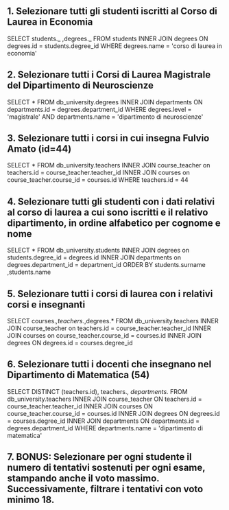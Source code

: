## 1. Selezionare tutti gli studenti iscritti al Corso di Laurea in Economia

SELECT
students._ ,degrees._
FROM
students
INNER JOIN
degrees ON degrees.id = students.degree_id
WHERE degrees.name = 'corso di laurea in economia'

## 2. Selezionare tutti i Corsi di Laurea Magistrale del Dipartimento di Neuroscienze

SELECT \*
FROM
db_university.degrees
INNER JOIN
departments ON departments.id = degrees.department_id
WHERE degrees.level = 'magistrale'
AND departments.name = 'dipartimento di neuroscienze'

## 3. Selezionare tutti i corsi in cui insegna Fulvio Amato (id=44)

SELECT \*
FROM
db_university.teachers
INNER JOIN course_teacher on teachers.id = course_teacher.teacher_id
INNER JOIN courses on course_teacher.course_id = courses.id
WHERE teachers.id = 44

## 4. Selezionare tutti gli studenti con i dati relativi al corso di laurea a cui sono iscritti e il relativo dipartimento, in ordine alfabetico per cognome e nome

SELECT \*
FROM
db_university.students
INNER JOIN degrees on students.degree_id = degrees.id
INNER JOIN departments on degrees.department_id = department_id
ORDER BY students.surname ,students.name

## 5. Selezionare tutti i corsi di laurea con i relativi corsi e insegnanti

SELECT
courses._,teachers._,degrees.\*
FROM
db_university.teachers
INNER JOIN course_teacher on teachers.id = course_teacher.teacher_id
INNER JOIN courses on course_teacher.course_id = courses.id
INNER JOIN degrees ON degrees.id = courses.degree_id

## 6. Selezionare tutti i docenti che insegnano nel Dipartimento di Matematica (54)

SELECT DISTINCT
(teachers.id), teachers._, departments._
FROM
db_university.teachers
INNER JOIN
course_teacher ON teachers.id = course_teacher.teacher_id
INNER JOIN
courses ON course_teacher.course_id = courses.id
INNER JOIN
degrees ON degrees.id = courses.degree_id
INNER JOIN
departments ON departments.id = degrees.department_id
WHERE
departments.name = 'dipartimento di matematica'

## 7. BONUS: Selezionare per ogni studente il numero di tentativi sostenuti per ogni esame, stampando anche il voto massimo. Successivamente, filtrare i tentativi con voto minimo 18.
